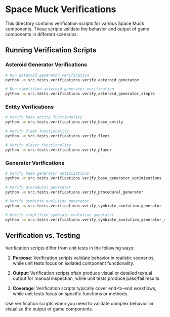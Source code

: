 # Space Muck Verifications

This directory contains verification scripts for various Space Muck components. These scripts validate the behavior and output of game components in different scenarios.

## Running Verification Scripts

### Asteroid Generator Verifications
```bash
# Run asteroid generator verification
python -m src.tests.verifications.verify_asteroid_generator

# Run simplified asteroid generator verification
python -m src.tests.verifications.verify_asteroid_generator_simple
```

### Entity Verifications
```bash
# Verify base entity functionality
python -m src.tests.verifications.verify_base_entity

# Verify fleet functionality
python -m src.tests.verifications.verify_fleet

# Verify player functionality
python -m src.tests.verifications.verify_player
```

### Generator Verifications
```bash
# Verify base generator optimizations
python -m src.tests.verifications.verify_base_generator_optimizations

# Verify procedural generator
python -m src.tests.verifications.verify_procedural_generator

# Verify symbiote evolution generator
python -m src.tests.verifications.verify_symbiote_evolution_generator

# Verify simplified symbiote evolution generator
python -m src.tests.verifications.verify_symbiote_evolution_generator_simple
```

## Verification vs. Testing

Verification scripts differ from unit tests in the following ways:

1. **Purpose**: Verification scripts validate behavior in realistic scenarios, while unit tests focus on isolated component functionality.

2. **Output**: Verification scripts often produce visual or detailed textual output for manual inspection, while unit tests produce pass/fail results.

3. **Coverage**: Verification scripts typically cover end-to-end workflows, while unit tests focus on specific functions or methods.

Use verification scripts when you need to validate complex behavior or visualize the output of game components.
